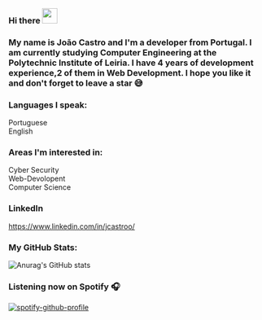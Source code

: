 
### <br>Hi there <img src="https://user-images.githubusercontent.com/42378118/110234147-e3259600-7f4e-11eb-95be-0c4047144dea.gif" width="30"><br>
### My name is João Castro and I'm a developer from Portugal. I am currently studying Computer Engineering at the Polytechnic Institute of Leiria. I have 4 years of development experience,2 of them in Web Development. I hope you like it and don't forget to leave a star 😅<br>

### Languages I speak:
Portuguese <br>
English <br>

### Areas I'm interested in:
Cyber Security <br>
Web-Devolopent <br>
Computer Science <br>

### LinkedIn
https://www.linkedin.com/in/jcastroo/
### My GitHub Stats:

![Anurag's GitHub stats](https://github-readme-stats.vercel.app/api?username=jcastroo&theme=radical&show_icons=true)

### Listening now on Spotify 🎧
[![spotify-github-profile](https://spotify-github-profile.vercel.app/api/view?uid=11128329314&cover_image=true&theme=novatorem)](https://spotify-github-profile.vercel.app/api/view?uid=11128329314&redirect=true)
<br />

